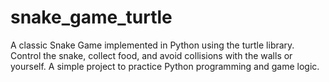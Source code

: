 # snake_game_turtle
A classic Snake Game implemented in Python using the turtle library. Control the snake, collect food, and avoid collisions with the walls or yourself. A simple project to practice Python programming and game logic.
